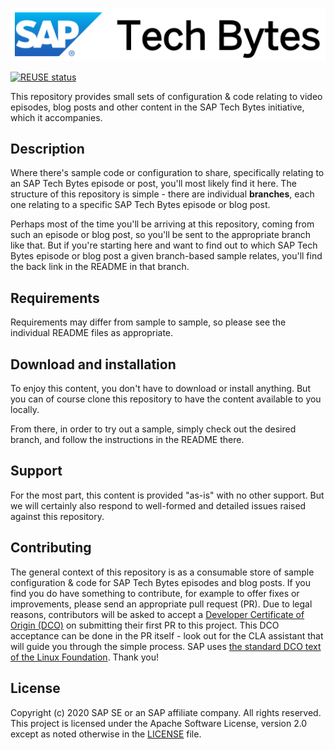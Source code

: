 ![SAP Tech Bytes header image](header-image.png)

[![REUSE status](https://api.reuse.software/badge/github.com/SAP-samples/sap-tech-bytes)](https://api.reuse.software/info/github.com/SAP-samples/sap-tech-bytes)

This repository provides small sets of configuration & code relating to video episodes, blog posts and other content in the SAP Tech Bytes initiative, which it accompanies.

## Description

Where there's sample code or configuration to share, specifically relating to an SAP Tech Bytes episode or post, you'll most likely find it here. The structure of this repository is simple - there are individual **branches**, each one relating to a specific SAP Tech Bytes episode or blog post.

Perhaps most of the time you'll be arriving at this repository, coming from such an episode or blog post, so you'll be sent to the appropriate branch like that. But if you're starting here and want to find out to which SAP Tech Bytes episode or blog post a given branch-based sample relates, you'll find the back link in the README in that branch.

## Requirements

Requirements may differ from sample to sample, so please see the individual README files as appropriate.

## Download and installation

To enjoy this content, you don't have to download or install anything. But you can of course clone this repository to have the content available to you locally.

From there, in order to try out a sample, simply check out the desired branch, and follow the instructions in the README there.

## Support

For the most part, this content is provided "as-is" with no other support. But we will certainly also respond to well-formed and detailed issues raised against this repository.

## Contributing

The general context of this repository is as a consumable store of sample configuration & code for SAP Tech Bytes episodes and blog posts. If you find you do have something to contribute, for example to offer fixes or improvements, please send an appropriate pull request (PR). Due to legal reasons, contributors will be asked to accept a [Developer Certificate of Origin (DCO)](https://en.wikipedia.org/wiki/Developer_Certificate_of_Origin) on submitting their first PR to this project. This DCO acceptance can be done in the PR itself - look out for the CLA assistant that will guide you through the simple process. SAP uses [the standard DCO text of the Linux Foundation](https://developercertificate.org/). Thank you!

## License

Copyright (c) 2020 SAP SE or an SAP affiliate company. All rights reserved. This project is licensed under the Apache Software License, version 2.0 except as noted otherwise in the [LICENSE](LICENSE) file.
